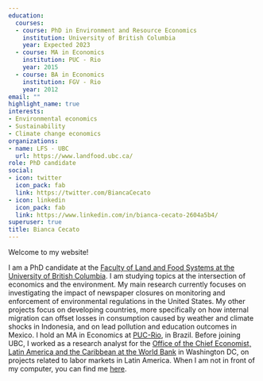 ```yaml
---
education:
  courses:
  - course: PhD in Environment and Resource Economics
    institution: University of British Columbia
    year: Expected 2023
  - course: MA in Economics
    institution: PUC - Rio
    year: 2015
  - course: BA in Economics
    institution: FGV - Rio
    year: 2012
email: ""
highlight_name: true
interests:
- Environmental economics
- Sustainability
- Climate change economics
organizations:
- name: LFS - UBC
  url: https://www.landfood.ubc.ca/
role: PhD candidate
social:
- icon: twitter
  icon_pack: fab
  link: https://twitter.com/BiancaCecato
- icon: linkedin
  icon_pack: fab
  link: https://www.linkedin.com/in/bianca-cecato-2604a5b4/
superuser: true
title: Bianca Cecato
---
```


Welcome to my website!

I am a PhD candidate at the [Faculty of Land and Food Systems at the University of British Columbia](https://www.landfood.ubc.ca/). I am studying topics at the intersection of economics and the environment. My main research currently focuses on investigating the impact of newspaper closures on monitoring and enforcement of environmental regulations in the United States. My other projects focus on developing countries, more specifically on how internal migration can offset losses in consumption caused by weather and climate shocks in Indonesia, and on lead pollution and education outcomes in Mexico. I hold an MA in Economics at [PUC-Rio](https://www.puc-rio.br/english/), in Brazil. Before joining UBC, I worked as a research analyst for the [Office of the Chief Economist, Latin America and the Caribbean at the World Bank](https://www.worldbank.org/en/region/lac/brief/lac-chief-economist) in Washington DC, on projects related to labor markets in Latin America. When I am not in front of my computer, you can find me [here](image/climb.jpg).

